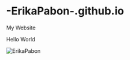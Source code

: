 # -ErikaPabon-.github.io
My Website

Hello World

![ErikaPabon](https://user-images.githubusercontent.com/89824253/198898783-1025e3f1-7966-42aa-9a22-f6524bb3087a.jpg)
